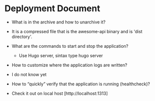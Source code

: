 # Deployment Document

- What is in the archive and how to unarchive it?

- It is a compressed file that is the awesome-api binary and is 'dist directory'.
  
- What are the commands to start and stop the application?

  - Use Hugo server, sintax type hugo server

- How to customize where the application logs are written?

- I do not know yet

- How to “quickly” verify that the application is running (healthcheck)?

- Check it out on local host [http://localhost:1313]